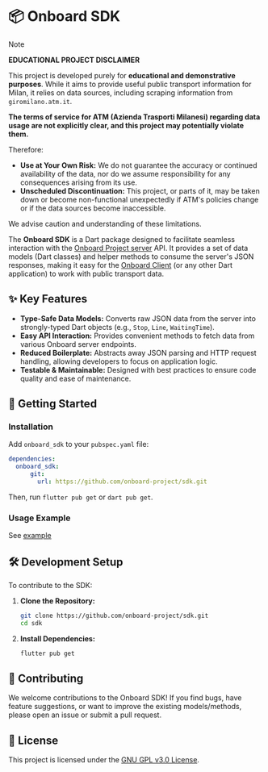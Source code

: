 # 📦 Onboard SDK

>[!Note]
> **EDUCATIONAL PROJECT DISCLAIMER**
>
>This project is developed purely for **educational and demonstrative purposes**. While it aims to provide useful public transport information for Milan, it relies on data sources, including scraping information from `giromilano.atm.it`.
>
>**The terms of service for ATM (Azienda Trasporti Milanesi) regarding data usage are not explicitly clear, and this project may potentially violate them.**
>
>Therefore:
>- **Use at Your Own Risk:** We do not guarantee the accuracy or continued availability of the data, nor do we assume responsibility for any consequences arising from its use.
>- **Unscheduled Discontinuation:** This project, or parts of it, may be taken down or become non-functional unexpectedly if ATM's policies change or if the data sources become inaccessible.
>
>We advise caution and understanding of these limitations.

The **Onboard SDK** is a Dart package designed to facilitate seamless interaction with the [Onboard Project server](https://github.com/onboard-project/server) API. It provides a set of data models (Dart classes) and helper methods to consume the server's JSON responses, making it easy for the [Onboard Client](https://github.com/onboard-project/client) (or any other Dart application) to work with public transport data.

## ✨ Key Features

*   **Type-Safe Data Models:** Converts raw JSON data from the server into strongly-typed Dart objects (e.g., `Stop`, `Line`, `WaitingTime`).
*   **Easy API Interaction:** Provides convenient methods to fetch data from various Onboard server endpoints.
*   **Reduced Boilerplate:** Abstracts away JSON parsing and HTTP request handling, allowing developers to focus on application logic.
*   **Testable & Maintainable:** Designed with best practices to ensure code quality and ease of maintenance.

## 🚀 Getting Started

### Installation
Add `onboard_sdk` to your `pubspec.yaml` file:

```yaml
dependencies:
  onboard_sdk:
      git:
        url: https://github.com/onboard-project/sdk.git
```

Then, run `flutter pub get` or `dart pub get`.

### Usage Example

See [example](example/bin/example.dart)

## 🛠️ Development Setup

To contribute to the SDK:

1.  **Clone the Repository:**
    ```bash
    git clone https://github.com/onboard-project/sdk.git
    cd sdk
    ```
2.  **Install Dependencies:**
    ```bash
    flutter pub get
    ```

## 🤝 Contributing

We welcome contributions to the Onboard SDK! If you find bugs, have feature suggestions, or want to improve the existing models/methods, please open an issue or submit a pull request.

## 📄 License

This project is licensed under the [GNU GPL v3.0 License](LICENSE.md).
